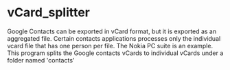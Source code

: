 vCard_splitter
==============

Google Contacts can be exported in vCard format, but it is exported as an aggregated file. Certain contacts applications processes only the individual vcard file  that has one person per file. The Nokia PC suite is an example.  This program splits the Google contacts vCards to individual vCards under a folder named 'contacts'